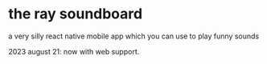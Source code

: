 # the ray soundboard

a very silly react native mobile app which you can use to play funny sounds

2023 august 21: now with web support.
